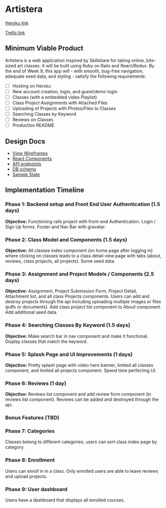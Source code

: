 

# Artistera

[Heroku link][heroku]

[Trello link][trello]

[heroku]: http://www.artistera.info/
[trello]: https://trello.com/b/LajlqSYq/artistera

## Minimum Viable Product

Artistera is a web application inspired by Skillshare for taking online, bite-sized art classes. It will be built using Ruby on Rails
and React/Redux.  By the end of Week 9, this app will - with smooth, bug-free navigation, adequate seed data, and styling - satisfy the following requirements:

- [ ] Hosting on Heroku
- [ ] New account creation, login, and guest/demo login
- [ ] Classes (with a embedded video Playlist)
- [ ] Class Project Assignments with Attached Files
- [ ] Uploading of Projects with Photos/Files to Classes
- [ ] Searching Classes by Keyword
- [ ] Reviews on Classes
- [ ] Production README

## Design Docs
* [View Wireframes][wireframes]
* [React Components][components]
* [API endpoints][api-endpoints]
* [DB schema][schema]
* [Sample State][sample-state]

[wireframes]: wireframes
[components]: component-hierarchy.md
[sample-state]: sample-state.md
[api-endpoints]: api-endpoints.md
[schema]: schema.md

## Implementation Timeline

### Phase 1: Backend setup and Front End User Authentication (1.5 days)

**Objective:** Functioning rails project with front-end Authentication. Login / Sign Up forms. Footer and Nav Bar with gravatar.

### Phase 2: Class Model and Components (1.5 days)

**Objective:** All classes index component (on home page after logging in) where clicking on classes leads to a class detail view page with tabs (about, reviews, class projects, all projects). Some seed data.

### Phase 3: Assignment and Project Models / Components (2.5 days)

**Objective:** Assignment, Project Submission Form, Project Detail, Attachment list, and all class Projects components. Users can add and destroy projects through the api including uploading multiple images or files (pdfs or documents). Add class project list component to About component. Add additional seed data.

### Phase 4: Searching Classes By Keyword (1.5 days)
**Objective:** Make search bar in nav component and make it functional. Display classes that match the keyword.

### Phase 5: Splash Page and UI Improvements (1 days)

**Objective:** Pretty splash page with video hero banner, limited all classes component, and limited all projects component. Spend time perfecting UI.

### Phase 6: Reviews (1 day)

**Objective:** Reviews list component and add review form component (in reviews list component). Reviews can be added and destroyed through the api.

### Bonus Features (TBD)

### Phase 7: Categories
 Classes belong to different categories, users can sort class index page by category.

### Phase 8: Enrollment
 Users can enroll in in a class. Only enrolled users are able to leave reviews and upload projects.

### Phase 9: User dashboard
 Users have a dashboard that displays all enrolled courses.
